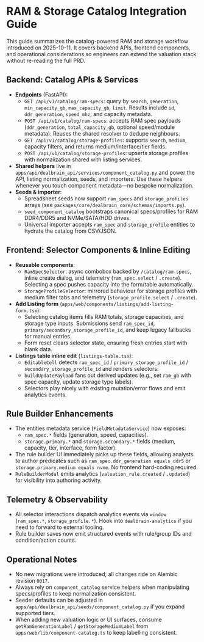 # RAM & Storage Catalog Integration Guide

This guide summarizes the catalog-powered RAM and storage workflow introduced on 2025-10-11. It covers backend APIs, frontend components, and operational considerations so engineers can extend the valuation stack without re-reading the full PRD.

## Backend: Catalog APIs & Services
- **Endpoints** (FastAPI):
  - `GET /api/v1/catalog/ram-specs`: query by `search`, `generation`, `min_capacity_gb`, `max_capacity_gb`, `limit`. Results include `id`, `ddr_generation`, `speed_mhz`, and capacity metadata.
  - `POST /api/v1/catalog/ram-specs`: accepts RAM spec payloads (`ddr_generation`, `total_capacity_gb`, optional speed/module metadata). Reuses the shared resolver to dedupe neighbours.
  - `GET /api/v1/catalog/storage-profiles`: supports `search`, `medium`, capacity filters, and returns medium/interface/tier fields.
  - `POST /api/v1/catalog/storage-profiles`: upserts storage profiles with normalization shared with listing services.
- **Shared helpers** live in `apps/api/dealbrain_api/services/component_catalog.py` and power the API, listing normalization, seeds, and importers. Use these helpers whenever you touch component metadata—no bespoke normalization.
- **Seeds & importer**:
  - Spreadsheet seeds now support `ram_specs` and `storage_profiles` arrays (see `packages/core/dealbrain_core/schemas/imports.py`).
  - `seed_component_catalog` bootstraps canonical specs/profiles for RAM DDR4/DDR5 and NVMe/SATA/HDD drives.
  - Universal importer accepts `ram_spec` and `storage_profile` entities to hydrate the catalog from CSV/JSON.

## Frontend: Selector Components & Inline Editing
- **Reusable components**:
  - `RamSpecSelector`: async combobox backed by `/catalog/ram-specs`, inline create dialog, and telemetry (`ram_spec.select` / `.create`). Selecting a spec pushes capacity into the form/table automatically.
  - `StorageProfileSelector`: mirrored behaviour for storage profiles with medium filter tabs and telemetry (`storage_profile.select` / `.create`).
- **Add Listing form** (`apps/web/components/listings/add-listing-form.tsx`):
  - Selecting catalog items fills RAM totals, storage capacities, and storage type inputs. Submissions send `ram_spec_id`, `primary/secondary_storage_profile_id`, and keep legacy fallbacks for manual entries.
  - Form reset clears selector state, ensuring fresh entries start with blank data.
- **Listings table inline edit** (`listings-table.tsx`):
  - `EditableCell` detects `ram_spec_id` / `primary_storage_profile_id` / `secondary_storage_profile_id` and renders selectors.
  - `buildUpdatePayload` fans out derived updates (e.g., set `ram_gb` with spec capacity, update storage type labels).
  - Selectors play nicely with existing mutation/error flows and emit analytics events.

## Rule Builder Enhancements
- The entities metadata service (`FieldMetadataService`) now exposes:
  - `ram_spec.*` fields (generation, speed, capacities).
  - `storage.primary.*` and `storage.secondary.*` fields (medium, capacity, tier, interface, form factor).
- The rule builder UI immediately picks up these fields, allowing analysts to author predicates such as `ram_spec.ddr_generation equals ddr5` or `storage.primary.medium equals nvme`. No frontend hard-coding required.
- `RuleBuilderModal` emits analytics (`valuation_rule.created` / `.updated`) for visibility into authoring activity.

## Telemetry & Observability
- All selector interactions dispatch analytics events via `window` (`ram_spec.*`, `storage_profile.*`). Hook into `dealbrain-analytics` if you need to forward to external tooling.
- Rule builder saves now emit structured events with rule/group IDs and condition/action counts.

## Operational Notes
- No new migrations were introduced; all changes ride on Alembic revision `0017`.
- Always rely on `component_catalog` service helpers when manipulating specs/profiles to keep normalization consistent.
- Seeder defaults can be adjusted in `apps/api/dealbrain_api/seeds/component_catalog.py` if you expand supported tiers.
- When adding new valuation logic or UI surfaces, consume `getRamGenerationLabel` / `getStorageMediumLabel` from `apps/web/lib/component-catalog.ts` to keep labelling consistent.

